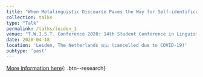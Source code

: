 ```yaml
---
title: "When Metalinguistic Discourse Paves the Way for Self-identification: The Case of Calabrian Greek"
collection: talks
type: "Talk"
permalink: /talks/leiden_1
venue: "T.W.I.S.T. Conference 2020: 14th Student Conference in Linguistics"
date: 2020-04-18
location: 'Leiden, The Netherlands 🇳🇱 (cancelled due to COVID-19)'
pubtype: 'past'
---
```


[More information here](https://conference.studieverenigingtwist.nl/2020/speakers/saturday){: .btn--research}
